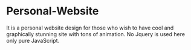# Personal-Website
It is a personal website design for those who wish to have cool and graphically stunning site with tons of animation. No Jquery is used here only pure JavaScript. 
